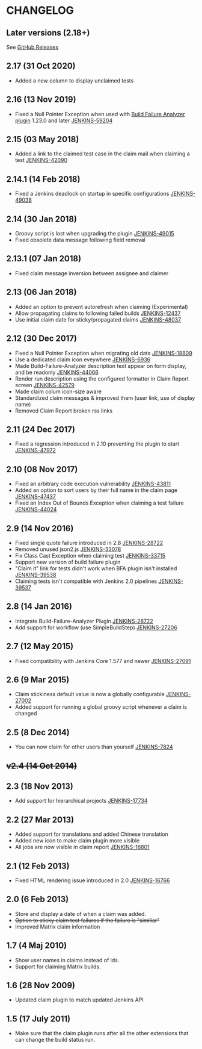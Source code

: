CHANGELOG
=========
Later versions (2.18+)
------
See [GitHub Releases]

2.17 (31 Oct 2020)
------
* Added a new column to display unclaimed tests

2.16 (13 Nov 2019)
------
* Fixed a Null Pointer Exception when used with [Build Failure Analyzer plugin] 1.23.0 and later [JENKINS-59204]

2.15 (03 May 2018)
------
* Added a link to the claimed test case in the claim mail when claiming a test [JENKINS-42090]

2.14.1 (14 Feb 2018)
------
* Fixed a Jenkins deadlock on startup in specific configurations [JENKINS-49038]

2.14 (30 Jan 2018)
------
* Groovy script is lost when upgrading the plugin [JENKINS-49015]
* Fixed obsolete data message following field removal

2.13.1 (07 Jan 2018)
------
* Fixed claim message inversion between assignee and claimer

2.13 (06 Jan 2018)
------
* Added an option to prevent autorefresh when claiming (Experimental)
* Allow propagating claims to following failed builds [JENKINS-12437]
* Use initial claim date for sticky/propagated claims [JENKINS-48037]

2.12 (30 Dec 2017)
------
* Fixed a Null Pointer Exception when migrating old data [JENKINS-18809]
* Use a dedicated claim icon eveywhere [JENKINS-6936]
* Made Build-Failure-Analyzer description text appear on form display, and be readonly [JENKINS-44066]
* Render run description using the configured formatter in Claim Report screen [JENKINS-42579]
* Made claim colum icon-size aware
* Standardized claim messages & improved them (user link, use of display name)
* Removed Claim Report broken rss links

2.11 (24 Dec 2017)
------
* Fixed a regression introduced in 2.10 preventing the plugin to start [JENKINS-47972]

2.10 (08 Nov 2017)
------
* Fixed an arbitrary code execution vulnerability [JENKINS-43811]
* Added an option to sort users by their full name in the claim page [JENKINS-47437]
* Fixed an Index Out of Bounds Exception when claiming a test failure [JENKINS-44024]

2.9 (14 Nov 2016)
------
* Fixed single quote failure introduced in 2.8 [JENKINS-28722]
* Removed unused json2.js [JENKINS-33078]
* Fix Class Cast Exception when claiming test [JENKINS-33715]
* Support new version of build failure plugin
* "Claim it" link for tests didn't work when BFA plugin isn't installed [JENKINS-39538]
* Claiming tests isn't compatible with Jenkins 2.0 pipelines [JENKINS-39537]

2.8 (14 Jan 2016)
------
* Integrate Build-Failure-Analyzer Plugin [JENKINS-28722]
* Add support for workflow (use SimpleBuildStep) [JENKINS-27206]

2.7 (12 May 2015)
------
* Fixed compatibility with Jenkins Core 1.577 and newer [JENKINS-27091]

2.6 (9 Mar 2015)
------
* Claim stickiness default value is now a globally configurable [JENKINS-27002]
* Added support for running a global groovy script whenever a claim is changed

2.5 (8 Dec 2014)
------
* You can now claim for other users than yourself [JENKINS-7824]

~~v2.4 (14 Oct 2014)~~
------

2.3 (18 Nov 2013)
------
* Add support for hierarchical projects [JENKINS-17734]

2.2 (27 Mar 2013)
------
* Added support for translations and added Chinese translation
* Added new icon to make claim plugin more visible
* All jobs are now visible in claim report [JENKINS-16801]

2.1 (12 Feb 2013)
------
* Fixed HTML rendering issue introduced in 2.0 [JENKINS-16766]

2.0 (6 Feb 2013)
------
* Store and display a date of when a claim was added.
* ~~Option to sticky claim test failures if the failure is "similiar"~~
* Improved Matrix claim information

1.7 (4 Maj 2010)
------
* Show user names in claims instead of ids.
* Support for claiming Matrix builds.

1.6 (28 Nov 2009)
------
* Updated claim plugin to match updated Jenkins API

1.5 (17 July 2011)
------
* Make sure that the claim plugin runs after all the other extensions that can change the build status run.

[JENKINS-59204]: https://issues.jenkins-ci.org/browse/JENKINS-59204
[JENKINS-42090]: https://issues.jenkins-ci.org/browse/JENKINS-42090
[JENKINS-49038]: https://issues.jenkins-ci.org/browse/JENKINS-49038
[JENKINS-49015]: https://issues.jenkins-ci.org/browse/JENKINS-49015
[JENKINS-48037]: https://issues.jenkins-ci.org/browse/JENKINS-48037
[JENKINS-47972]: https://issues.jenkins-ci.org/browse/JENKINS-47972
[JENKINS-47437]: https://issues.jenkins-ci.org/browse/JENKINS-47437
[JENKINS-44066]: https://issues.jenkins-ci.org/browse/JENKINS-44066
[JENKINS-44024]: https://issues.jenkins-ci.org/browse/JENKINS-44024
[JENKINS-43811]: https://issues.jenkins-ci.org/browse/JENKINS-43811
[JENKINS-42579]: https://issues.jenkins-ci.org/browse/JENKINS-42579
[JENKINS-39538]: https://issues.jenkins-ci.org/browse/JENKINS-39538
[JENKINS-39537]: https://issues.jenkins-ci.org/browse/JENKINS-39537
[JENKINS-33715]: https://issues.jenkins-ci.org/browse/JENKINS-33715
[JENKINS-33078]: https://issues.jenkins-ci.org/browse/JENKINS-33078
[JENKINS-28722]: https://issues.jenkins-ci.org/browse/JENKINS-28722
[JENKINS-27206]: https://issues.jenkins-ci.org/browse/JENKINS-27206
[JENKINS-27091]: https://issues.jenkins-ci.org/browse/JENKINS-27091
[JENKINS-27002]: https://issues.jenkins-ci.org/browse/JENKINS-27002
[JENKINS-18809]: https://issues.jenkins-ci.org/browse/JENKINS-18809
[JENKINS-17734]: https://issues.jenkins-ci.org/browse/JENKINS-17734
[JENKINS-16801]: https://issues.jenkins-ci.org/browse/JENKINS-16801
[JENKINS-16766]: https://issues.jenkins-ci.org/browse/JENKINS-16766
[JENKINS-12437]: https://issues.jenkins-ci.org/browse/JENKINS-12437
[JENKINS-7824]: https://issues.jenkins-ci.org/browse/JENKINS-7824
[JENKINS-6936]: https://issues.jenkins-ci.org/browse/JENKINS-6936
[Build Failure Analyzer plugin]: https://plugins.jenkins.io/build-failure-analyzer
[GitHub Releases]: https://github.com/jenkinsci/claim-plugin/releases
